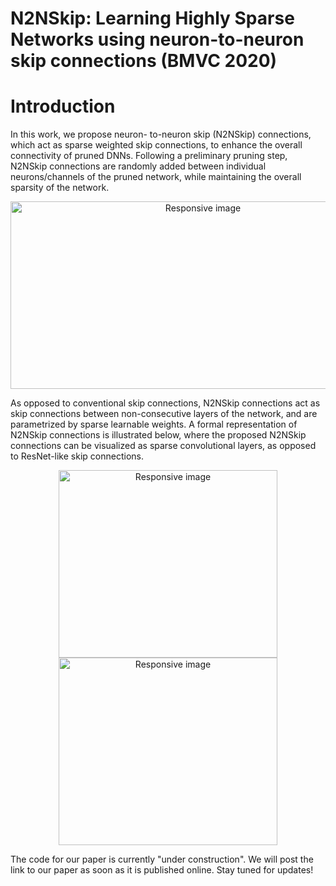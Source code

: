# N2NSkip: Learning Highly Sparse Networks using neuron-to-neuron skip connections (BMVC 2020)

# Introduction
In this work, we propose neuron-
to-neuron skip (N2NSkip) connections, which act as sparse weighted skip connections,
to enhance the overall connectivity of pruned DNNs. Following a preliminary pruning
step, N2NSkip connections are randomly added between individual neurons/channels of
the pruned network, while maintaining the overall sparsity of the network.

<p align="center">
  <img align="center" src="images/fig1.png" width="600" height="300" alt="Responsive image">
</p>

As opposed to conventional skip connections, N2NSkip connections act as skip
connections between non-consecutive layers of the network, and are parametrized by sparse
learnable weights. A formal representation of N2NSkip connections is illustrated below, 
where the proposed N2NSkip connections can be visualized as sparse convolutional
layers, as opposed to ResNet-like skip connections.


<p align="center">
        <img src="images/1a.png" class="img-fluid" width="350" height="300" alt="Responsive image"> 
        <img src="images/1b.png" class="img-fluid" width="350" height="300" alt="Responsive image">
 </p>

The code for our paper is currently "under construction". We will post the link to our paper as soon as it is published online. Stay tuned for updates!
